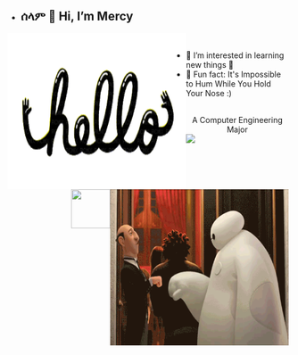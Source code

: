 - ## ሰላም 👋 Hi, I’m Mercy 
<img align="left" width="320" height="280" src="https://raw.githubusercontent.com/M-e-r-c-y/M-e-r-c-y/main/wave.gif" alt="my bitmoji" />
<br />

- 👀 I’m interested in learning new things 🌱
- 👻 Fun fact: It's Impossible to Hum While You Hold Your Nose :)

<img align="right" width="320" height="280" src="https://raw.githubusercontent.com/M-e-r-c-y/M-e-r-c-y/main/hello.gif" alt="my bitmoji" />
<br />

<div align="center">A Computer Engineering Major</div>

<!---
M-e-r-c-y/M-e-r-c-y is a ✨ special ✨ repository because its `README.md` (this file) appears on your GitHub profile.
You can click the Preview link to take a look at your changes.
--->


<img align="right" width="70" height="70" src="https://img.icons8.com/clouds/100/000000/butterfly.png"/>
<img src="https://img.icons8.com/office/16/000000/musical-notes.png"/>
